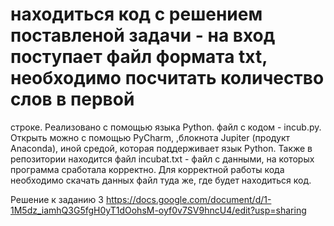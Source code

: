 # находиться код с решением поставленой задачи - на вход поступает файл формата txt, необходимо посчитать количество слов в первой 
строке. Реализовано с помощью языка Python. файл с кодом - incub.py. Открыть можно с помощью PyCharm,
,блокнота Jupiter (продукт Anaconda), иной средой, которая поддерживает язык Python.  Также в репозитории находится файл incubat.txt - 
файл с данными, на которых программа сработала корректно. Для корректной работы кода необходимо скачать данных файл туда же, где будет находиться
код. 

Решение к заданию 3
https://docs.google.com/document/d/1-1M5dz_iamhQ3G5fgH0yT1dOohsM-oyf0v7SV9hncU4/edit?usp=sharing
